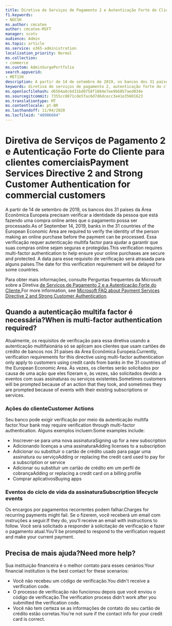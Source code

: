 ```yaml
---
title: Diretiva de Serviços de Pagamento 2 e Autenticação Forte do Cliente para clientes comerciais
f1.keywords:
- NOCSH
ms.author: cmcatee
author: cmcatee-MSFT
manager: scotv
audience: Admin
ms.topic: article
ms.service: o365-administration
localization_priority: Normal
ms.collection:
- commerce
ms.custom: AdminSurgePortfolio
search.appverid:
- MET150
description: A partir de 14 de setembro de 2019, os bancos dos 31 países da Área Econômica Europeia precisam verificar a identidade da pessoa que fez uma compra online antes que o pagamento possa ser processado."
keywords: diretiva de serviços de pagamento 2, autenticação forte do cliente, autenticação multifa factor
ms.openlocfilehash: d6564a8c6d31bd0758f1084e7ee9b6857aed034e
ms.sourcegitcommit: 7355cc8871cde5fac6d7d6dcecc3e41e35601623
ms.translationtype: MT
ms.contentlocale: pt-BR
ms.lasthandoff: 11/04/2020
ms.locfileid: "48906604"
---
```

# <a name="payment-services-directive-2-and-strong-customer-authentication-for-commercial-customers"></a><span data-ttu-id="2bc3a-104">Diretiva de Serviços de Pagamento 2 e Autenticação Forte do Cliente para clientes comerciais</span><span class="sxs-lookup"><span data-stu-id="2bc3a-104">Payment Services Directive 2 and Strong Customer Authentication for commercial customers</span></span>

<span data-ttu-id="2bc3a-105">A partir de 14 de setembro de 2019, os bancos dos 31 países da Área Econômica Europeia precisam verificar a identidade da pessoa que está fazendo uma compra online antes que o pagamento possa ser processado.</span><span class="sxs-lookup"><span data-stu-id="2bc3a-105">As of September 14, 2019, banks in the 31 countries of the European Economic Area are required to verify the identity of the person making an online purchase before the payment can be processed.</span></span> <span data-ttu-id="2bc3a-106">Essa verificação requer autenticação multifa factor para ajudar a garantir que suas compras online sejam seguras e protegidas.</span><span class="sxs-lookup"><span data-stu-id="2bc3a-106">This verification requires multi-factor authentication to help ensure your online purchases are secure and protected.</span></span> <span data-ttu-id="2bc3a-107">A data para esse requisito de verificação será atrasada para alguns países.</span><span class="sxs-lookup"><span data-stu-id="2bc3a-107">The date for this verification requirement will be delayed for some countries.</span></span>

<span data-ttu-id="2bc3a-108">Para obter mais informações, consulte Perguntas frequentes da Microsoft sobre a Diretiva [de Serviços de Pagamento 2 e a Autenticação Forte do Cliente.](https://support.microsoft.com/help/4517854/microsoft-account-open-banking-customer-authentication)</span><span class="sxs-lookup"><span data-stu-id="2bc3a-108">For more information, see [Microsoft FAQ about Payment Services Directive 2 and Strong Customer Authentication](https://support.microsoft.com/help/4517854/microsoft-account-open-banking-customer-authentication).</span></span>

## <a name="when-is-multi-factor-authentication-required"></a><span data-ttu-id="2bc3a-109">Quando a autenticação multifa factor é necessária?</span><span class="sxs-lookup"><span data-stu-id="2bc3a-109">When is multi-factor authentication required?</span></span>

<span data-ttu-id="2bc3a-110">Atualmente, os requisitos de verificação para essa diretiva usando a autenticação multifaionária só se aplicam aos clientes que usam cartões de crédito de bancos nos 31 países da Área Econômica Europeia.</span><span class="sxs-lookup"><span data-stu-id="2bc3a-110">Currently, verification requirements for this directive using multi-factor authentication only apply to customers using credit cards from banks in the 31 countries of the European Economic Area.</span></span> <span data-ttu-id="2bc3a-111">Às vezes, os clientes serão solicitados por causa de uma ação que eles fizeram e, às vezes, são solicitados devido a eventos com suas assinaturas ou serviços existentes.</span><span class="sxs-lookup"><span data-stu-id="2bc3a-111">Sometimes customers will be prompted because of an action that they took, and sometimes they are prompted because of events with their existing subscriptions or services.</span></span>

### <a name="customer-actions"></a><span data-ttu-id="2bc3a-112">Ações do cliente</span><span class="sxs-lookup"><span data-stu-id="2bc3a-112">Customer Actions</span></span>

<span data-ttu-id="2bc3a-113">Seu banco pode exigir verificação por meio da autenticação multifa factor.</span><span class="sxs-lookup"><span data-stu-id="2bc3a-113">Your bank may require verification through multi-factor authentication.</span></span> <span data-ttu-id="2bc3a-114">Alguns exemplos incluem:</span><span class="sxs-lookup"><span data-stu-id="2bc3a-114">Some examples include:</span></span>
- <span data-ttu-id="2bc3a-115">Inscrever-se para uma nova assinatura</span><span class="sxs-lookup"><span data-stu-id="2bc3a-115">Signing up for a new subscription</span></span>
- <span data-ttu-id="2bc3a-116">Adicionando licenças a uma assinatura</span><span class="sxs-lookup"><span data-stu-id="2bc3a-116">Adding licenses to a subscription</span></span>
- <span data-ttu-id="2bc3a-117">Adicionar ou substituir o cartão de crédito usado para pagar uma assinatura ou serviço</span><span class="sxs-lookup"><span data-stu-id="2bc3a-117">Adding or replacing the credit card used to pay for a subscription or service</span></span>
- <span data-ttu-id="2bc3a-118">Adicionar ou substituir um cartão de crédito em um perfil de cobrança</span><span class="sxs-lookup"><span data-stu-id="2bc3a-118">Adding or replacing a credit card on a billing profile</span></span>
- <span data-ttu-id="2bc3a-119">Comprar aplicativos</span><span class="sxs-lookup"><span data-stu-id="2bc3a-119">Buying apps</span></span>

### <a name="subscription-lifecycle-events"></a><span data-ttu-id="2bc3a-120">Eventos do ciclo de vida da assinatura</span><span class="sxs-lookup"><span data-stu-id="2bc3a-120">Subscription lifecycle events</span></span>

<span data-ttu-id="2bc3a-121">Os encargos por pagamentos recorrentes podem falhar.</span><span class="sxs-lookup"><span data-stu-id="2bc3a-121">Charges for recurring payments might fail.</span></span> <span data-ttu-id="2bc3a-122">Se o fizerem, você receberá um email com instruções a seguir.</span><span class="sxs-lookup"><span data-stu-id="2bc3a-122">If they do, you’ll receive an email with instructions to follow.</span></span> <span data-ttu-id="2bc3a-123">Você será solicitado a responder à solicitação de verificação e fazer o pagamento atual.</span><span class="sxs-lookup"><span data-stu-id="2bc3a-123">You’ll be prompted to respond to the verification request and make your current payment.</span></span>

## <a name="need-more-help"></a><span data-ttu-id="2bc3a-124">Precisa de mais ajuda?</span><span class="sxs-lookup"><span data-stu-id="2bc3a-124">Need more help?</span></span>

<span data-ttu-id="2bc3a-125">Sua instituição financeira é o melhor contato para esses cenários:</span><span class="sxs-lookup"><span data-stu-id="2bc3a-125">Your financial institution is the best contact for these scenarios:</span></span>
- <span data-ttu-id="2bc3a-126">Você não recebeu um código de verificação.</span><span class="sxs-lookup"><span data-stu-id="2bc3a-126">You didn't receive a verification code.</span></span>  
- <span data-ttu-id="2bc3a-127">O processo de verificação não funcionou depois que você enviou o código de verificação.</span><span class="sxs-lookup"><span data-stu-id="2bc3a-127">The verification process didn't work after you submitted the verification code.</span></span>
- <span data-ttu-id="2bc3a-128">Você não tem certeza se as informações de contato do seu cartão de crédito estão corretas.</span><span class="sxs-lookup"><span data-stu-id="2bc3a-128">You're not sure if the contact info for your credit card is correct.</span></span>
